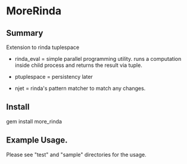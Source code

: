 # MoreRinda

## Summary

Extension to rinda tuplespace

- rinda_eval = simple parallel programming utility. runs a computation inside child process and returns the result via tuple.

- ptuplespace = persistency later

- njet = rinda's pattern matcher to match any changes.

## Install

gem install more_rinda


## Example Usage.

Please see "test" and "sample" directories for the usage.